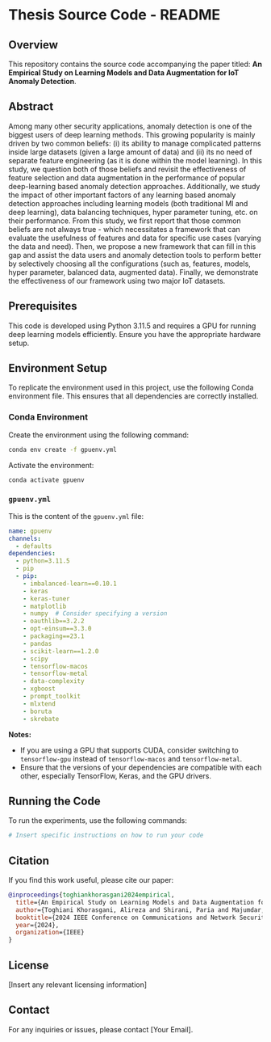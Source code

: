
# Thesis Source Code - README

## Overview
This repository contains the source code accompanying the paper titled: **An Empirical Study on Learning Models and Data Augmentation for IoT Anomaly Detection**.

## Abstract
Among many other security applications, anomaly detection is one of the biggest users of deep learning methods.
This growing popularity is mainly driven by two common beliefs: (i) its ability to manage complicated patterns inside large datasets (given a large amount of data) and (ii) its no need of separate feature engineering (as it is done within the model learning). In this study, we question both of those beliefs and revisit the effectiveness of feature selection and data augmentation in the performance of popular deep-learning based anomaly detection approaches. Additionally, we study the impact of other important factors of any learning based anomaly detection approaches including learning models (both traditional Ml and deep learning), data balancing techniques, hyper parameter tuning, etc. on their performance. From this study, we first report that those common beliefs are not always true - which necessitates a framework that can evaluate the usefulness of features and data for specific use cases (varying the data and need). Then, we propose a new framework that can fill in this gap and assist the data users and anomaly detection tools to perform better by selectively choosing all the configurations (such as, features, models, hyper parameter, balanced data, augmented data). Finally, we demonstrate the effectiveness of our framework using two major IoT datasets.

## Prerequisites
This code is developed using Python 3.11.5 and requires a GPU for running deep learning models efficiently. Ensure you have the appropriate hardware setup.

## Environment Setup
To replicate the environment used in this project, use the following Conda environment file. This ensures that all dependencies are correctly installed.

### Conda Environment
Create the environment using the following command:

```bash
conda env create -f gpuenv.yml
```

Activate the environment:

```bash
conda activate gpuenv
```

### `gpuenv.yml`
This is the content of the `gpuenv.yml` file:

```yaml
name: gpuenv
channels:
  - defaults
dependencies:
  - python=3.11.5
  - pip
  - pip:
    - imbalanced-learn==0.10.1
    - keras
    - keras-tuner
    - matplotlib
    - numpy  # Consider specifying a version  
    - oauthlib==3.2.2
    - opt-einsum==3.3.0
    - packaging==23.1
    - pandas
    - scikit-learn==1.2.0
    - scipy
    - tensorflow-macos
    - tensorflow-metal
    - data-complexity
    - xgboost
    - prompt_toolkit
    - mlxtend
    - boruta
    - skrebate
```

**Notes:**
- If you are using a GPU that supports CUDA, consider switching to `tensorflow-gpu` instead of `tensorflow-macos` and `tensorflow-metal`.
- Ensure that the versions of your dependencies are compatible with each other, especially TensorFlow, Keras, and the GPU drivers.

## Running the Code
To run the experiments, use the following commands:

```bash
# Insert specific instructions on how to run your code
```

## Citation
If you find this work useful, please cite our paper:

```bibtex
@inproceedings{toghiankhorasgani2024empirical,
  title={An Empirical Study on Learning Models and Data Augmentation for IoT Anomaly Detection},
  author={Toghiani Khorasgani, Alireza and Shirani, Paria and Majumdar, Suryadipta},
  booktitle={2024 IEEE Conference on Communications and Network Security (CNS)},
  year={2024},
  organization={IEEE}
}
```

## License
[Insert any relevant licensing information]

## Contact
For any inquiries or issues, please contact [Your Email].
